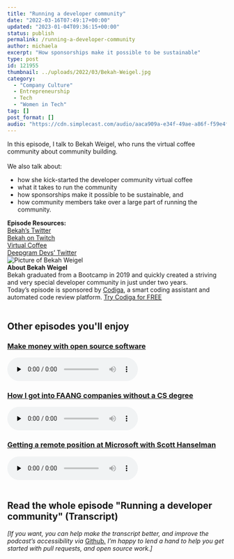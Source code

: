 ```yaml
---
title: "Running a developer community"
date: "2022-03-16T07:49:17+00:00"
updated: "2023-01-04T09:36:15+00:00"
status: publish
permalink: /running-a-developer-community
author: michaela
excerpt: "How sponsorships make it possible to be sustainable"
type: post
id: 121955
thumbnail: ../uploads/2022/03/Bekah-Weigel.jpg
category:
  - "Company Culture"
  - Entrepreneurship
  - Tech
  - "Women in Tech"
tag: []
post_format: []
audio: "https://cdn.simplecast.com/audio/aaca909a-e34f-49ae-a86f-f59e4fa807f0/episodes/5c8beb4d-87a6-4737-b696-2c66f131430c/audio/485e34a8-cbcc-42d7-9a50-5a4095b8061f/default_tc.mp3"
---
```


<div class="episode-about">
In this episode, I talk to Bekah Weigel, who runs the virtual coffee community about community building.
<br/> <br/>We also talk about:
<ul>
<li> how she kick-started the developer community virtual coffee</li>
<li> what it takes to run the community</li>
<li> how sponsorships make it possible to be sustainable, and</li>
<li> how community members take over a large part of running the community.</li>
</ul>
</div>
<div class=" episode-links">
<b>Episode Resources:</b><br/>
<a href="https://twitter.com/bekahHW">Bekah’s Twitter</a><br/>
<a href="https://www.twitch.tv/bekahhw/">Bekah on Twitch</a><br/>
<a href="https://virtualcoffee.io/">Virtual Coffee</a><br/>
<a href="https://twitter.com/DeepgramDevs">Deepgram Devs’ Twitter</a><br/>
</div>

<div class="row pt-2 align-items-center">
<div class="col-4 guest-picture">
<img src="../uploads/2022/03/Bekah-Weigel.jpg" alt="Picture of Bekah Weigel"/>
</div>
<div class="col-8 guest-about">
<b>About Bekah Weigel</b><br/>
Bekah graduated from a Bootcamp in 2019 and quickly created a striving and very special developer community in just under two years.
</div>
</div>

<div class="sponsorship">
Today’s episode is sponsored by <a href="https://www.codiga.io/?utm_source=podcast&utm_medium=social&utm_campaign=se_unlocked"><u>Codiga</u></a>, a smart coding assistant and automated code review platform. <a href="https://www.codiga.io/?utm_source=podcast&utm_medium=social&utm_campaign=se_unlocked"><u>Try Codiga for FREE</u></a>
</div> 
<br/>
<div>
  <h2>Other episodes you'll enjoy</h2>
  	  <div class="row-md-6">
      <div class="row g-0 border rounded overflow-hidden flex-md-row mb-4 shadow-sm h-md-250 position-relative">
          <div class="col p-4 d-flex flex-column position-static">
            <h3 class="mb-0"><a href="https://www.software-engineering-unlocked.com/money-open-source-software/">Make money with open source software</a></h3>
  <audio controls preload="none">
                <source src="https://cdn.simplecast.com/audio/aaca909a-e34f-49ae-a86f-f59e4fa807f0/episodes/98d66118-0875-475b-ba50-3abd85d02b37/audio/afcb8826-5dc4-4a29-95d3-b0cfe1d9cb30/default_tc.mp3" />
              </audio>
          </div>
        </div>
      </div>
    <div class="row-md-6">
      <div class="row g-0 border rounded overflow-hidden flex-md-row mb-4 shadow-sm h-md-250 position-relative">
          <div class="col p-4 d-flex flex-column position-static">
            <h3 class="mb-0"><a href="https://software-engineering-unlocked.com/faang-job-without-cs-degree/">How I got into FAANG companies without a CS degree</a></h3>
  <audio controls preload="none">
                <source src="https://cdn.simplecast.com/audio/aaca909a-e34f-49ae-a86f-f59e4fa807f0/episodes/2ec3af9e-9a17-4ccd-95df-0e9b1a03ecc6/audio/66ec2bf9-b1d0-4ae3-868e-9017bb8cc4ee/default_tc.mp3" />
              </audio>
          </div>
        </div>
      </div>
    <div class="row-md-6">
      <div class="row g-0 border rounded overflow-hidden flex-md-row mb-4 shadow-sm h-md-250 position-relative">
          <div class="col p-4 d-flex flex-column position-static">
            <h3 class="mb-0"><a href="https://software-engineering-unlocked.com/episode-2-scott-hanselman/">Getting a remote position at Microsoft with Scott Hanselman</a></h3>
  <audio controls preload="none">
                <source src="https://cdn.simplecast.com/audio/aaca90/aaca909a-e34f-49ae-a86f-f59e4fa807f0/b94c57a5-9afe-4853-be2f-b4d147fb62bf/scott_episode2_ready_tc.mp3" />
              </audio>
          </div>
        </div>
      </div>
</div>
<br/>

## Read the whole episode "Running a developer community" (Transcript)

_\[If you want, you can help make the transcript better, and improve the podcast’s accessibility via_ [Github](https://github.com/mgreiler/se-unlocked/tree/master/Transcripts)_[.](https://github.com/mgreiler/se-unlocked/tree/master/Transcripts) I’m happy to lend a hand to help you get started with pull requests, and open source work.\]_
